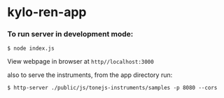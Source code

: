 # kylo-ren-app

### To run server in development mode:

``` 
$ node index.js
```

View webpage in browser at ```http//localhost:3000```

also to serve the instruments, from the app directory run:

``` 
$ http-server ./public/js/tonejs-instruments/samples -p 8080 --cors
```

